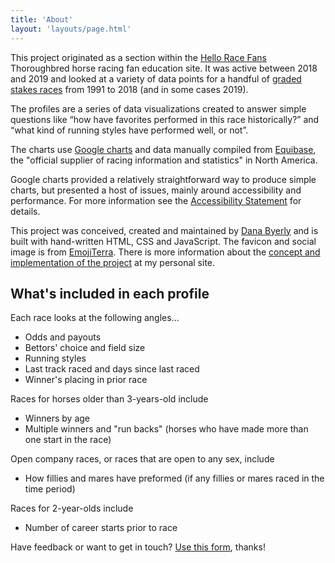 ```yaml
---
title: 'About'
layout: 'layouts/page.html'
---
```


This project originated as a section within the [Hello Race Fans](https://helloracefans.com) Thoroughbred horse racing fan education site. It was active between 2018 and 2019 and looked at a variety of data points for a handful of [graded stakes races](https://en.wikipedia.org/wiki/Graded_stakes_race) from 1991 to 2018 (and in some cases 2019).

The profiles are a series of data visualizations created to answer simple questions like “how have favorites performed in this race historically?” and “what kind of running styles have performed well, or not”.

The charts use [Google charts](https://developers.google.com/chart/) and data manually compiled from [Equibase](http://www.equibase.com), the "official supplier of racing information and statistics" in North America.

Google charts provided a relatively straightforward way to produce simple charts, but presented a host of issues, mainly around accessibility and performance. For more information see the [Accessibility Statement](/accessibility-statement) for details.

This project was conceived, created and maintained by [Dana Byerly](https://danabyerly.com) and is built with hand-written HTML, CSS and JavaScript. The favicon and social image is from [EmojiTerra](https://emojiterra.com/pt/tendencia-de-crescimento/). There is more information about the [concept and implementation of the project](https://danabyerly.com/projects/stakes-profiles/) at my personal site.


## What's included in each profile
Each race looks at the following angles...
* Odds and payouts
* Bettors' choice and field size
* Running styles
* Last track raced and days since last raced
* Winner's placing in prior race

Races for horses older than 3-years-old include
* Winners by age
* Multiple winners and "run backs" (horses who have made more than one start in the race)

Open company races, or races that are open to any sex, include
* How fillies and mares have preformed (if any fillies or mares raced in the time period)

Races for 2-year-olds include
* Number of career starts prior to race

Have feedback or want to get in touch? [Use this form](https://airtable.com/shrIUn5ZgJS5yWBqR), thanks!
